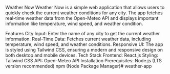 Weather Now
Weather Now is a simple web application that allows users to quickly check the current weather conditions for any city. The app fetches real-time weather data from the Open-Meteo API and displays important information like temperature, wind speed, and weather condition.

Features
City Input: Enter the name of any city to get the current weather information.
Real-Time Data: Fetches current weather data, including temperature, wind speed, and weather conditions.
Responsive UI: The app is styled using Tailwind CSS, ensuring a modern and responsive design on both desktop and mobile devices.
Tech Stack
Frontend: React.js
Styling: Tailwind CSS
API: Open-Meteo API 
Installation
Prerequisites:
Node.js (LTS version recommended)
npm (Node Package Manager)#   w e a t h e r - a p p  
 